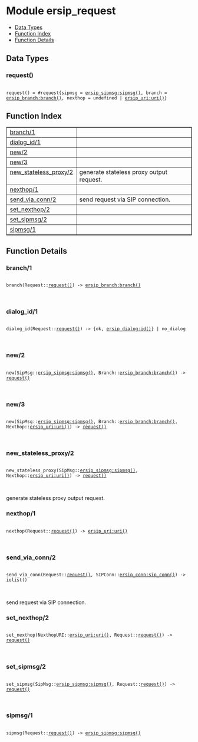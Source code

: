 

# Module ersip_request #
* [Data Types](#types)
* [Function Index](#index)
* [Function Details](#functions)

<a name="types"></a>

## Data Types ##




### <a name="type-request">request()</a> ###


<pre><code>
request() = #request{sipmsg = <a href="ersip_sipmsg.md#type-sipmsg">ersip_sipmsg:sipmsg()</a>, branch = <a href="ersip_branch.md#type-branch">ersip_branch:branch()</a>, nexthop = undefined | <a href="ersip_uri.md#type-uri">ersip_uri:uri()</a>}
</code></pre>

<a name="index"></a>

## Function Index ##


<table width="100%" border="1" cellspacing="0" cellpadding="2" summary="function index"><tr><td valign="top"><a href="#branch-1">branch/1</a></td><td></td></tr><tr><td valign="top"><a href="#dialog_id-1">dialog_id/1</a></td><td></td></tr><tr><td valign="top"><a href="#new-2">new/2</a></td><td></td></tr><tr><td valign="top"><a href="#new-3">new/3</a></td><td></td></tr><tr><td valign="top"><a href="#new_stateless_proxy-2">new_stateless_proxy/2</a></td><td>generate stateless proxy output request.</td></tr><tr><td valign="top"><a href="#nexthop-1">nexthop/1</a></td><td></td></tr><tr><td valign="top"><a href="#send_via_conn-2">send_via_conn/2</a></td><td>send request via SIP connection.</td></tr><tr><td valign="top"><a href="#set_nexthop-2">set_nexthop/2</a></td><td></td></tr><tr><td valign="top"><a href="#set_sipmsg-2">set_sipmsg/2</a></td><td></td></tr><tr><td valign="top"><a href="#sipmsg-1">sipmsg/1</a></td><td></td></tr></table>


<a name="functions"></a>

## Function Details ##

<a name="branch-1"></a>

### branch/1 ###

<pre><code>
branch(Request::<a href="#type-request">request()</a>) -&gt; <a href="ersip_branch.md#type-branch">ersip_branch:branch()</a>
</code></pre>
<br />

<a name="dialog_id-1"></a>

### dialog_id/1 ###

<pre><code>
dialog_id(Request::<a href="#type-request">request()</a>) -&gt; {ok, <a href="ersip_dialog.md#type-id">ersip_dialog:id()</a>} | no_dialog
</code></pre>
<br />

<a name="new-2"></a>

### new/2 ###

<pre><code>
new(SipMsg::<a href="ersip_sipmsg.md#type-sipmsg">ersip_sipmsg:sipmsg()</a>, Branch::<a href="ersip_branch.md#type-branch">ersip_branch:branch()</a>) -&gt; <a href="#type-request">request()</a>
</code></pre>
<br />

<a name="new-3"></a>

### new/3 ###

<pre><code>
new(SipMsg::<a href="ersip_sipmsg.md#type-sipmsg">ersip_sipmsg:sipmsg()</a>, Branch::<a href="ersip_branch.md#type-branch">ersip_branch:branch()</a>, Nexthop::<a href="ersip_uri.md#type-uri">ersip_uri:uri()</a>) -&gt; <a href="#type-request">request()</a>
</code></pre>
<br />

<a name="new_stateless_proxy-2"></a>

### new_stateless_proxy/2 ###

<pre><code>
new_stateless_proxy(SipMsg::<a href="ersip_sipmsg.md#type-sipmsg">ersip_sipmsg:sipmsg()</a>, Nexthop::<a href="ersip_uri.md#type-uri">ersip_uri:uri()</a>) -&gt; <a href="#type-request">request()</a>
</code></pre>
<br />

generate stateless proxy output request.

<a name="nexthop-1"></a>

### nexthop/1 ###

<pre><code>
nexthop(Request::<a href="#type-request">request()</a>) -&gt; <a href="ersip_uri.md#type-uri">ersip_uri:uri()</a>
</code></pre>
<br />

<a name="send_via_conn-2"></a>

### send_via_conn/2 ###

<pre><code>
send_via_conn(Request::<a href="#type-request">request()</a>, SIPConn::<a href="ersip_conn.md#type-sip_conn">ersip_conn:sip_conn()</a>) -&gt; iolist()
</code></pre>
<br />

send request via SIP connection.

<a name="set_nexthop-2"></a>

### set_nexthop/2 ###

<pre><code>
set_nexthop(NexthopURI::<a href="ersip_uri.md#type-uri">ersip_uri:uri()</a>, Request::<a href="#type-request">request()</a>) -&gt; <a href="#type-request">request()</a>
</code></pre>
<br />

<a name="set_sipmsg-2"></a>

### set_sipmsg/2 ###

<pre><code>
set_sipmsg(SipMsg::<a href="ersip_sipmsg.md#type-sipmsg">ersip_sipmsg:sipmsg()</a>, Request::<a href="#type-request">request()</a>) -&gt; <a href="#type-request">request()</a>
</code></pre>
<br />

<a name="sipmsg-1"></a>

### sipmsg/1 ###

<pre><code>
sipmsg(Request::<a href="#type-request">request()</a>) -&gt; <a href="ersip_sipmsg.md#type-sipmsg">ersip_sipmsg:sipmsg()</a>
</code></pre>
<br />

